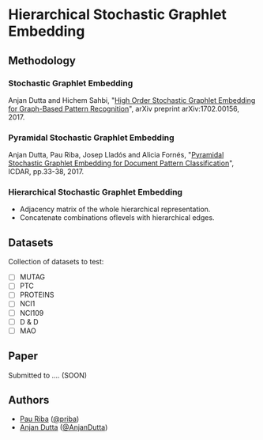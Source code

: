# Hierarchical Stochastic Graphlet Embedding

## Methodology

### Stochastic Graphlet Embedding

Anjan Dutta and Hichem Sahbi, "[High Order Stochastic Graphlet Embedding for Graph-Based Pattern Recognition](https://arxiv.org/pdf/1702.00156.pdf)", arXiv preprint arXiv:1702.00156, 2017.

### Pyramidal Stochastic Graphlet Embedding

Anjan Dutta, Pau Riba, Josep Lladós and Alicia Fornés, "[Pyramidal Stochastic Graphlet Embedding for Document Pattern Classification](http://www.cvc.uab.es/people/priba/assets/publi/conf/2017_ICDAR_ADutta.pdf)", ICDAR, pp.33-38, 2017.

### Hierarchical Stochastic Graphlet Embedding

* Adjacency matrix of the whole hierarchical representation.
* Concatenate combinations oflevels with hierarchical edges.

## Datasets

Collection of datasets to test: 

- [ ] MUTAG
- [ ] PTC
- [ ] PROTEINS
- [ ] NCI1
- [ ] NCI109
- [ ] D & D
- [ ] MAO

## Paper

Submitted to .... (SOON)

## Authors

* [Pau Riba](http://www.cvc.uab.es/people/priba/) ([@priba](https://github.com/priba))
* [Anjan Dutta](https://sites.google.com/site/2adutta/) ([@AnjanDutta](https://github.com/AnjanDutta))

